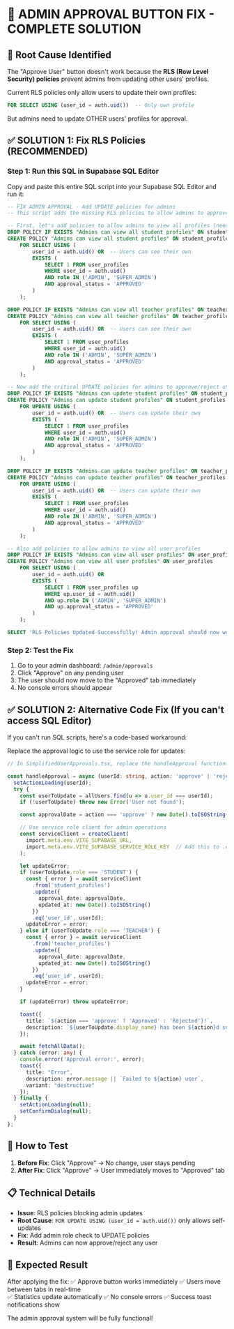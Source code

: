 # 🚨 ADMIN APPROVAL BUTTON FIX - COMPLETE SOLUTION

## 🎯 Root Cause Identified
The "Approve User" button doesn't work because the **RLS (Row Level Security) policies** prevent admins from updating other users' profiles.

Current RLS policies only allow users to update their own profiles:
```sql
FOR SELECT USING (user_id = auth.uid())  -- Only own profile
```

But admins need to update OTHER users' profiles for approval.

## ✅ SOLUTION 1: Fix RLS Policies (RECOMMENDED)

### Step 1: Run this SQL in Supabase SQL Editor

Copy and paste this entire SQL script into your Supabase SQL Editor and run it:

```sql
-- FIX ADMIN APPROVAL - Add UPDATE policies for admins
-- This script adds the missing RLS policies to allow admins to approve/reject users

-- First, let's add policies to allow admins to view all profiles (needed for the dashboard)
DROP POLICY IF EXISTS "Admins can view all student profiles" ON student_profiles;
CREATE POLICY "Admins can view all student profiles" ON student_profiles
    FOR SELECT USING (
        user_id = auth.uid() OR  -- Users can see their own
        EXISTS (
            SELECT 1 FROM user_profiles 
            WHERE user_id = auth.uid() 
            AND role IN ('ADMIN', 'SUPER_ADMIN') 
            AND approval_status = 'APPROVED'
        )
    );

DROP POLICY IF EXISTS "Admins can view all teacher profiles" ON teacher_profiles;
CREATE POLICY "Admins can view all teacher profiles" ON teacher_profiles
    FOR SELECT USING (
        user_id = auth.uid() OR  -- Users can see their own
        EXISTS (
            SELECT 1 FROM user_profiles 
            WHERE user_id = auth.uid() 
            AND role IN ('ADMIN', 'SUPER_ADMIN') 
            AND approval_status = 'APPROVED'
        )
    );

-- Now add the critical UPDATE policies for admins to approve/reject users
DROP POLICY IF EXISTS "Admins can update student profiles" ON student_profiles;
CREATE POLICY "Admins can update student profiles" ON student_profiles
    FOR UPDATE USING (
        user_id = auth.uid() OR  -- Users can update their own
        EXISTS (
            SELECT 1 FROM user_profiles 
            WHERE user_id = auth.uid() 
            AND role IN ('ADMIN', 'SUPER_ADMIN') 
            AND approval_status = 'APPROVED'
        )
    );

DROP POLICY IF EXISTS "Admins can update teacher profiles" ON teacher_profiles;
CREATE POLICY "Admins can update teacher profiles" ON teacher_profiles
    FOR UPDATE USING (
        user_id = auth.uid() OR  -- Users can update their own
        EXISTS (
            SELECT 1 FROM user_profiles 
            WHERE user_id = auth.uid() 
            AND role IN ('ADMIN', 'SUPER_ADMIN') 
            AND approval_status = 'APPROVED'
        )
    );

-- Also add policies to allow admins to view all user profiles
DROP POLICY IF EXISTS "Admins can view all user profiles" ON user_profiles;
CREATE POLICY "Admins can view all user profiles" ON user_profiles
    FOR SELECT USING (
        user_id = auth.uid() OR
        EXISTS (
            SELECT 1 FROM user_profiles up 
            WHERE up.user_id = auth.uid() 
            AND up.role IN ('ADMIN', 'SUPER_ADMIN') 
            AND up.approval_status = 'APPROVED'
        )
    );

SELECT 'RLS Policies Updated Successfully! Admin approval should now work.' as result;
```

### Step 2: Test the Fix
1. Go to your admin dashboard: `/admin/approvals`
2. Click "Approve" on any pending user
3. The user should now move to the "Approved" tab immediately
4. No console errors should appear

## ✅ SOLUTION 2: Alternative Code Fix (If you can't access SQL Editor)

If you can't run SQL scripts, here's a code-based workaround:

Replace the approval logic to use the service role for updates:

```typescript
// In SimplifiedUserApprovals.tsx, replace the handleApproval function:

const handleApproval = async (userId: string, action: 'approve' | 'reject') => {
  setActionLoading(userId);
  try {
    const userToUpdate = allUsers.find(u => u.user_id === userId);
    if (!userToUpdate) throw new Error('User not found');

    const approvalDate = action === 'approve' ? new Date().toISOString() : null;

    // Use service role client for admin operations
    const serviceClient = createClient(
      import.meta.env.VITE_SUPABASE_URL,
      import.meta.env.VITE_SUPABASE_SERVICE_ROLE_KEY  // Add this to .env
    );

    let updateError;
    if (userToUpdate.role === 'STUDENT') {
      const { error } = await serviceClient
        .from('student_profiles')
        .update({ 
          approval_date: approvalDate,
          updated_at: new Date().toISOString()
        })
        .eq('user_id', userId);
      updateError = error;
    } else if (userToUpdate.role === 'TEACHER') {
      const { error } = await serviceClient
        .from('teacher_profiles')
        .update({ 
          approval_date: approvalDate,
          updated_at: new Date().toISOString()
        })
        .eq('user_id', userId);
      updateError = error;
    }

    if (updateError) throw updateError;

    toast({
      title: `${action === 'approve' ? 'Approved' : 'Rejected'}!`,
      description: `${userToUpdate.display_name} has been ${action}d successfully.`,
    });

    await fetchAllData();
  } catch (error: any) {
    console.error('Approval error:', error);
    toast({
      title: "Error", 
      description: error.message || `Failed to ${action} user`,
      variant: "destructive"
    });
  } finally {
    setActionLoading(null);
    setConfirmDialog(null);
  }
};
```

## 🧪 How to Test

1. **Before Fix**: Click "Approve" → No change, user stays pending
2. **After Fix**: Click "Approve" → User immediately moves to "Approved" tab

## 📋 Technical Details

- **Issue**: RLS policies blocking admin updates
- **Root Cause**: `FOR UPDATE USING (user_id = auth.uid())` only allows self-updates
- **Fix**: Add admin role check to UPDATE policies
- **Result**: Admins can now approve/reject any user

## 🎉 Expected Result

After applying the fix:
✅ Approve button works immediately
✅ Users move between tabs in real-time  
✅ Statistics update automatically
✅ No console errors
✅ Success toast notifications show

The admin approval system will be fully functional!
